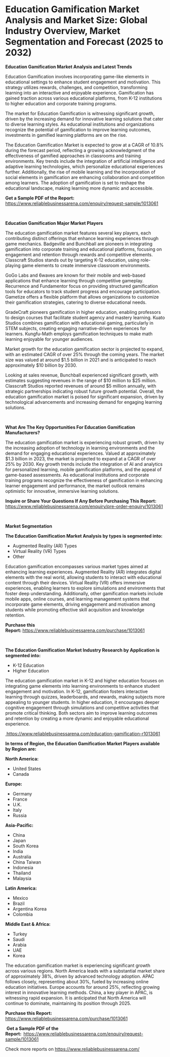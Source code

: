 <p><h1>Education Gamification Market Analysis and Market Size: Global Industry Overview, Market Segmentation and Forecast (2025 to 2032)</h1></p><p><strong>Education Gamification Market Analysis and Latest Trends</strong></p>
<p><p>Education Gamification involves incorporating game-like elements in educational settings to enhance student engagement and motivation. This strategy utilizes rewards, challenges, and competition, transforming learning into an interactive and enjoyable experience. Gamification has gained traction across various educational platforms, from K-12 institutions to higher education and corporate training programs. </p><p>The market for Education Gamification is witnessing significant growth, driven by the increasing demand for innovative learning solutions that cater to diverse learning styles. As educational institutions and organizations recognize the potential of gamification to improve learning outcomes, investments in gamified learning platforms are on the rise. </p><p>The Education Gamification Market is expected to grow at a CAGR of 10.8% during the forecast period, reflecting a growing acknowledgment of the effectiveness of gamified approaches in classrooms and training environments. Key trends include the integration of artificial intelligence and adaptive learning technologies, which personalize educational experiences further. Additionally, the rise of mobile learning and the incorporation of social elements in gamification are enhancing collaboration and competition among learners. The adoption of gamification is set to reshape the educational landscape, making learning more dynamic and accessible.</p></p>
<p><strong>Get a Sample PDF of the Report:&nbsp;</strong> <a href="https://www.reliablebusinessarena.com/enquiry/request-sample/1013061?utm_campaign=2793&utm_medium=2&utm_source=Github&utm_content=ia&utm_term=06032025&utm_id=education-gamification">https://www.reliablebusinessarena.com/enquiry/request-sample/1013061</a></p>
<p>&nbsp;</p>
<p><strong>Education Gamification Major Market Players</strong></p>
<p><p>The education gamification market features several key players, each contributing distinct offerings that enhance learning experiences through game mechanics. Badgeville and Bunchball are pioneers in integrating gamification into corporate training and educational platforms, focusing on engagement and retention through rewards and competitive elements. Classcraft Studios stands out by targeting K-12 education, using role-playing game elements to create immersive classroom environments. </p><p>GoGo Labs and 6waves are known for their mobile and web-based applications that enhance learning through competitive gameplay. Recurrence and Fundamentor focus on providing structured gamification tools for educators to track student progress and encourage participation. Gametize offers a flexible platform that allows organizations to customize their gamification strategies, catering to diverse educational needs.</p><p>GradeCraft pioneers gamification in higher education, enabling professors to design courses that facilitate student agency and mastery learning. Kuato Studios combines gamification with educational gaming, particularly in STEM subjects, creating engaging narrative-driven experiences for learners. Kungfu-Math employs gamification techniques to make math learning enjoyable for younger audiences.</p><p>Market growth for the education gamification sector is projected to expand, with an estimated CAGR of over 25% through the coming years. The market size was valued at around $1.5 billion in 2021 and is anticipated to reach approximately $10 billion by 2030. </p><p>Looking at sales revenue, Bunchball experienced significant growth, with estimates suggesting revenues in the range of $10 million to $25 million. Classcraft Studios reported revenues of around $5 million annually, with strategic partnerships indicating robust future growth potential. Overall, the education gamification market is poised for significant expansion, driven by technological advancements and increasing demand for engaging learning solutions.</p></p>
<p>&nbsp;</p>
<p><strong>What Are The Key Opportunities For Education Gamification Manufacturers?</strong></p>
<p><p>The education gamification market is experiencing robust growth, driven by the increasing adoption of technology in learning environments and the demand for engaging educational experiences. Valued at approximately $1.3 billion in 2023, the market is projected to expand at a CAGR of over 25% by 2030. Key growth trends include the integration of AI and analytics for personalized learning, mobile gamification platforms, and the appeal of game-based assessments. As educational institutions and corporate training programs recognize the effectiveness of gamification in enhancing learner engagement and performance, the market outlook remains optimistic for innovative, immersive learning solutions.</p></p>
<p><strong>Inquire or Share Your Questions If Any Before Purchasing This Report:</strong> <a href="https://www.reliablebusinessarena.com/enquiry/pre-order-enquiry/1013061?utm_campaign=2793&utm_medium=2&utm_source=Github&utm_content=ia&utm_term=06032025&utm_id=education-gamification">https://www.reliablebusinessarena.com/enquiry/pre-order-enquiry/1013061</a></p>
<p>&nbsp;</p>
<p><strong>Market Segmentation</strong></p>
<p><strong>The Education Gamification Market Analysis by types is segmented into:</strong></p>
<p><ul><li>Augmented Reality (AR) Types</li><li>Virtual Reality (VR) Types</li><li>Other</li></ul></p>
<p><p>Education gamification encompasses various market types aimed at enhancing learning experiences. Augmented Reality (AR) integrates digital elements with the real world, allowing students to interact with educational content through their devices. Virtual Reality (VR) offers immersive experiences, enabling learners to explore simulations and environments that foster deep understanding. Additionally, other gamification markets include mobile apps, online courses, and learning management systems that incorporate game elements, driving engagement and motivation among students while promoting effective skill acquisition and knowledge retention.</p></p>
<p><strong>Purchase this Report:&nbsp;</strong><a href="https://www.reliablebusinessarena.com/purchase/1013061?utm_campaign=2793&utm_medium=2&utm_source=Github&utm_content=ia&utm_term=06032025&utm_id=education-gamification">https://www.reliablebusinessarena.com/purchase/1013061</a></p>
<p>&nbsp;</p>
<p><strong>The Education Gamification Market Industry Research by Application is segmented into:</strong></p>
<p><ul><li>K-12 Education</li><li>Higher Education</li></ul></p>
<p><p>The education gamification market in K-12 and higher education focuses on integrating game elements into learning environments to enhance student engagement and motivation. In K-12, gamification fosters interactive learning through quizzes, leaderboards, and rewards, making subjects more appealing to younger students. In higher education, it encourages deeper cognitive engagement through simulations and competitive activities that promote critical thinking. Both sectors aim to improve learning outcomes and retention by creating a more dynamic and enjoyable educational experience.</p></p>
<p><a href="https://www.reliablebusinessarena.com/education-gamification-r1013061?utm_campaign=2793&utm_medium=2&utm_source=Github&utm_content=ia&utm_term=06032025&utm_id=education-gamification">&nbsp;https://www.reliablebusinessarena.com/education-gamification-r1013061</a></p>
<p><strong>In terms of Region, the Education Gamification Market Players available by Region are:</strong></p>
<p>
    <p> <strong> North America: </strong>
        <ul>
            <li>United States</li>
            <li>Canada</li>
        </ul>
        </p> 
    <p> <strong> Europe: </strong>
        <ul>
            <li>Germany</li>
            <li>France</li>
            <li>U.K.</li>
            <li>Italy</li>
            <li>Russia</li>
        </ul>
        </p> 
    <p> <strong> Asia-Pacific: </strong>
        <ul>
            <li>China</li>
            <li>Japan</li>
            <li>South Korea</li>
            <li>India</li>
            <li>Australia</li>
            <li>China Taiwan</li>
            <li>Indonesia</li>
            <li>Thailand</li>
            <li>Malaysia</li>
        </ul>
        </p> 
    <p> <strong> Latin America: </strong>
        <ul>
            <li>Mexico</li>
            <li>Brazil</li>
            <li>Argentina Korea</li>
            <li>Colombia</li>
        </ul>
        </p> 
    <p> <strong> Middle East & Africa: </strong>
        <ul>
            <li>Turkey</li>
            <li>Saudi</li>
            <li>Arabia</li>
            <li>UAE</li>
            <li>Korea</li>
        </ul>
    </p>
    </p>
<p><p>The education gamification market is experiencing significant growth across various regions. North America leads with a substantial market share of approximately 38%, driven by advanced technology adoption. APAC follows closely, representing about 30%, fueled by increasing online education initiatives. Europe accounts for around 25%, reflecting growing interest in innovative learning methods. China, a key player in APAC, is witnessing rapid expansion. It is anticipated that North America will continue to dominate, maintaining its position through 2025.</p></p>
<p><strong>Purchase this Report: </strong><a href="https://www.reliablebusinessarena.com/purchase/1013061?utm_campaign=2793&utm_medium=2&utm_source=Github&utm_content=ia&utm_term=06032025&utm_id=education-gamification">https://www.reliablebusinessarena.com/purchase/1013061</a></p>
<p>&nbsp;<strong>Get a Sample PDF of the Report:&nbsp;&nbsp;</strong><a href="https://www.reliablebusinessarena.com/enquiry/request-sample/1013061?utm_campaign=2793&utm_medium=2&utm_source=Github&utm_content=ia&utm_term=06032025&utm_id=education-gamification">https://www.reliablebusinessarena.com/enquiry/request-sample/1013061</a></p>
<p><strong></strong></p>
<p>Check more reports on <a href="https://www.reliablebusinessarena.com/?utm_campaign=2793&utm_medium=2&utm_source=Github&utm_content=ia&utm_term=06032025&utm_id=education-gamification">https://www.reliablebusinessarena.com/</a></p>